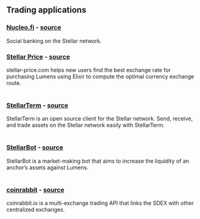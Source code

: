 ## Trading applications
### [Nucleo.fi](https://nucleo.fi) - [source](https://github.com/mikeyrf/nucleo)   
Social banking on the Stellar network.
&nbsp; 

### [Stellar Price](http://stellar-price.com/) - [source](https://github.com/andruby/pricey)   
stellar-price<span>.com helps new users find the best exchange rate for purchasing Lumens using Elixir to compute the optimal currency exchange route.  
&nbsp;

### [StellarTerm](https://stellarterm.com/) - [source](https://github.com/irisli/stellarterm)   
StellarTerm is an open source client for the Stellar network. Send, receive, and trade assets on the Stellar network easily with StellarTerm.   
&nbsp;

### [StellarBot](https://stellarbot.top/) - [source](https://github.com/ety001/stellar-bot)   
StellarBot is a market-making bot that aims to increase the liquidity of an anchor’s assets against Lumens.   
&nbsp;

### [coinrabbit](https://coinrabbit.io/) - [source](https://github.com/coinrabbit)   
coinrabbit<span>.io is a multi-exchange trading API that links the SDEX with other centralized exchanges.
&nbsp;

